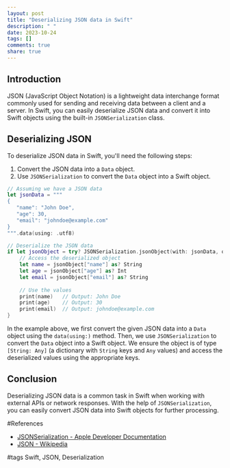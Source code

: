 ```yaml
---
layout: post
title: "Deserializing JSON data in Swift"
description: " "
date: 2023-10-24
tags: []
comments: true
share: true
---
```


## Introduction

JSON (JavaScript Object Notation) is a lightweight data interchange format commonly used for sending and receiving data between a client and a server. In Swift, you can easily deserialize JSON data and convert it into Swift objects using the built-in `JSONSerialization` class.

## Deserializing JSON

To deserialize JSON data in Swift, you'll need the following steps:

1. Convert the JSON data into a `Data` object.
2. Use `JSONSerialization` to convert the `Data` object into a Swift object.

```swift
// Assuming we have a JSON data
let jsonData = """
{
   "name": "John Doe",
   "age": 30,
   "email": "johndoe@example.com"
}
""".data(using: .utf8)

// Deserialize the JSON data
if let jsonObject = try? JSONSerialization.jsonObject(with: jsonData, options: []) as? [String: Any] {
    // Access the deserialized object
    let name = jsonObject["name"] as? String
    let age = jsonObject["age"] as? Int
    let email = jsonObject["email"] as? String
    
    // Use the values
    print(name)   // Output: John Doe
    print(age)    // Output: 30
    print(email)  // Output: johndoe@example.com
}
```

In the example above, we first convert the given JSON data into a `Data` object using the `data(using:)` method. Then, we use `JSONSerialization` to convert the `Data` object into a Swift object. We ensure the object is of type `[String: Any]` (a dictionary with `String` keys and `Any` values) and access the deserialized values using the appropriate keys.

## Conclusion

Deserializing JSON data is a common task in Swift when working with external APIs or network responses. With the help of `JSONSerialization`, you can easily convert JSON data into Swift objects for further processing.

#References
- [JSONSerialization - Apple Developer Documentation](https://developer.apple.com/documentation/foundation/jsonserialization) 
- [JSON - Wikipedia](https://en.wikipedia.org/wiki/JSON)

#tags
Swift, JSON, Deserialization